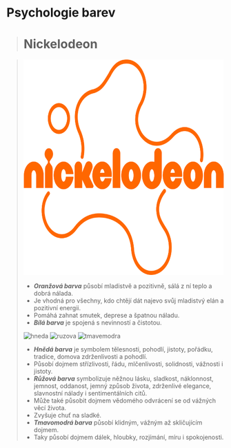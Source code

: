 # Psychologie barev
> # Nickelodeon 
>

> <img src="Nickelodeon.png" width="700" height="500">
>
> - ***Oranžová barva*** působí mladistvě a pozitivně, sálá z ní teplo a dobrá nálada. 
> - Je vhodná pro všechny, kdo chtějí dát najevo svůj mladistvý elán a pozitivní energii. 
> - Pomáhá zahnat smutek, deprese a špatnou náladu.
> - ***Bílá barva*** je spojená s nevinností a čistotou.
> 
> ![hneda](https://placehold.co/300x300/472103/FFF)
> ![ruzova](https://placehold.co/300x300/F5A1BE/FFF)
> ![tmavemodra](https://placehold.co/300x300/1C2041/FFF)
>
> - ***Hnědá barva*** je symbolem tělesnosti, pohodlí, jistoty, pořádku, tradice, domova zdrženlivosti a pohodlí.
> - Působí dojmem střízlivosti, řádu, mlčenlivosti, solidnosti, vážnosti i jistoty.
> - ***Růžová barva*** symbolizuje něžnou lásku, sladkost, náklonnost, jemnost, oddanost, jemný způsob života, zdrženlivé elegance, slavnostní nálady i sentimentálních citů.
> - Může také působit dojmem vědomého odvrácení se od vážných věcí života.
> - Zvyšuje chuť na sladké.
> - ***Tmavomodrá barva*** působí klidným, vážným až skličujícím dojmem.
> - Taky působí dojmem dálek, hloubky, rozjímání, míru i spokojenosti.
